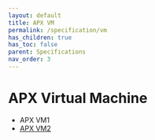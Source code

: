 ```yaml
---
layout: default
title: APX VM
permalink: /specification/vm
has_children: true
has_toc: false
parent: Specifications
nav_order: 3
---
```


# APX Virtual Machine

- APX VM1
- [APX VM2](/apx/specification/vm/vm2)
